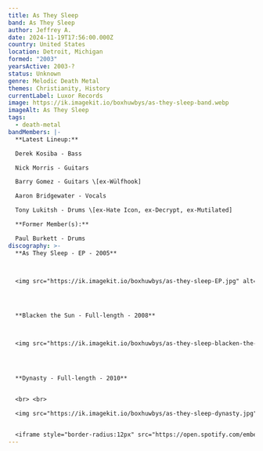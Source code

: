 ```yaml
---
title: As They Sleep
band: As They Sleep
author: Jeffrey A.
date: 2024-11-19T17:56:00.000Z
country: United States
location: Detroit, Michigan
formed: "2003"
yearsActive: 2003-?
status: Unknown
genre: Melodic Death Metal
themes: Christianity, History
currentLabel: Luxor Records
image: https://ik.imagekit.io/boxhuwbys/as-they-sleep-band.webp
imageAlt: As They Sleep
tags:
  - death-metal
bandMembers: |-
  **Latest Lineup:**

  Derek Kosiba - Bass  

  Nick Morris - Guitars  

  Barry Gomez - Guitars \[ex-Wülfhook]  

  Aaron Bridgewater - Vocals  

  Tony Lukitsh - Drums \[ex-Hate Icon, ex-Decrypt, ex-Mutilated]  

  **Former Member(s):**

  Paul Burkett - Drums
discography: >-
  **As They Sleep - EP - 2005**  



  <img src="https://ik.imagekit.io/boxhuwbys/as-they-sleep-EP.jpg" alt="As They Sleep - EP cover" style="width:300px; height:auto;">




  **Blacken the Sun - Full-length - 2008**  



  <img src="https://ik.imagekit.io/boxhuwbys/as-they-sleep-blacken-the-sun.jpg" alt="As They Sleep - Blacken the Sun - Full-length cover" style="width:300px; height:auto;">




  **Dynasty - Full-length - 2010**


  <br> <br>

  <img src="https://ik.imagekit.io/boxhuwbys/as-they-sleep-dynasty.jpg" alt="As They Sleep - Dynasty - Full-length cover" style="width:300px; height:auto;">


  <iframe style="border-radius:12px" src="https://open.spotify.com/embed/album/54YOrFhe6VaS70j1PnVPfO?utm_source=generator" width="100%" height="352" frameBorder="0" allowfullscreen="" allow="autoplay; clipboard-write; encrypted-media; fullscreen; picture-in-picture" loading="lazy"></iframe>
---
```

